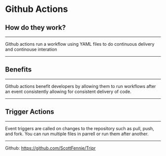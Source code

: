 # Github Actions

## How do they work?
---
Github actions run a workflow using YAML files to do continuous delivery and continouse interation

---

## Benefits
---
Github actions benefit developers by allowing them to run workflows after an event consistently allowing for consistent delivery of code.

---

## Trigger Actions
---
Event triggers are called on changes to the repository such as pull, push, and fork. You can run multiple files in parrell or run them after another. 

---

Github: https://github.com/ScottFennie/Tripr